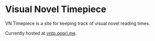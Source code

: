 # Visual Novel Timepiece

VN Timepiece is a site for keeping track of visual novel reading times.

Currently hosted at [vntp.qopri.me](https://vntp.qopri.me).

